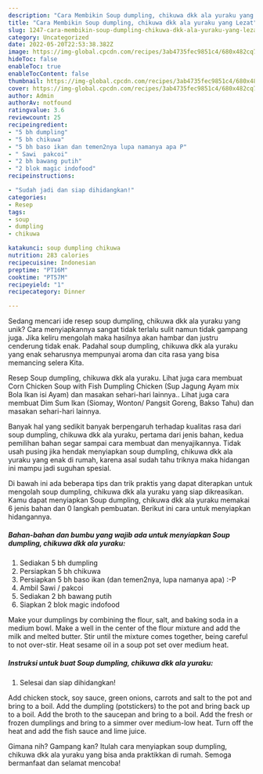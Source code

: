 ```yaml
---
description: "Cara Membikin Soup dumpling, chikuwa dkk ala yuraku yang Lezat"
title: "Cara Membikin Soup dumpling, chikuwa dkk ala yuraku yang Lezat"
slug: 1247-cara-membikin-soup-dumpling-chikuwa-dkk-ala-yuraku-yang-lezat
category: Uncategorized
date: 2022-05-20T22:53:38.382Z
image: https://img-global.cpcdn.com/recipes/3ab4735fec9851c4/680x482cq70/soup-dumpling-chikuwa-dkk-ala-yuraku-foto-resep-utama.jpg
hideToc: false
enableToc: true
enableTocContent: false
thumbnail: https://img-global.cpcdn.com/recipes/3ab4735fec9851c4/680x482cq70/soup-dumpling-chikuwa-dkk-ala-yuraku-foto-resep-utama.jpg
cover: https://img-global.cpcdn.com/recipes/3ab4735fec9851c4/680x482cq70/soup-dumpling-chikuwa-dkk-ala-yuraku-foto-resep-utama.jpg
author: Admin
authorAv: notfound
ratingvalue: 3.6
reviewcount: 25
recipeingredient:
- "5 bh dumpling"
- "5 bh chikuwa"
- "5 bh baso ikan dan temen2nya lupa namanya apa P"
- " Sawi  pakcoi"
- "2 bh bawang putih"
- "2 blok magic indofood"
recipeinstructions:

- "Sudah jadi dan siap dihidangkan!"
categories:
- Resep
tags:
- soup
- dumpling
- chikuwa

katakunci: soup dumpling chikuwa 
nutrition: 283 calories
recipecuisine: Indonesian
preptime: "PT16M"
cooktime: "PT57M"
recipeyield: "1"
recipecategory: Dinner

---
```





Sedang mencari ide resep soup dumpling, chikuwa dkk ala yuraku yang unik? Cara menyiapkannya sangat tidak terlalu sulit namun tidak gampang juga. Jika keliru mengolah maka hasilnya akan hambar dan justru cenderung tidak enak. Padahal soup dumpling, chikuwa dkk ala yuraku yang enak seharusnya mempunyai aroma dan cita rasa yang bisa memancing selera Kita.





Resep Soup dumpling, chikuwa dkk ala yuraku. Lihat juga cara membuat Corn Chicken Soup with Fish Dumpling Chicken (Sup Jagung Ayam mix Bola Ikan isi Ayam) dan masakan sehari-hari lainnya.. Lihat juga cara membuat Dim Sum Ikan (Siomay, Wonton/ Pangsit Goreng, Bakso Tahu) dan masakan sehari-hari lainnya.

Banyak hal yang sedikit banyak berpengaruh terhadap kualitas rasa dari soup dumpling, chikuwa dkk ala yuraku, pertama dari jenis bahan, kedua pemilihan bahan segar sampai cara membuat dan menyajikannya. Tidak usah pusing jika hendak menyiapkan soup dumpling, chikuwa dkk ala yuraku yang enak di rumah, karena asal sudah tahu triknya maka hidangan ini mampu jadi suguhan spesial.






Di bawah ini ada beberapa tips dan trik praktis yang dapat diterapkan untuk mengolah soup dumpling, chikuwa dkk ala yuraku yang siap dikreasikan. Kamu dapat menyiapkan Soup dumpling, chikuwa dkk ala yuraku memakai 6 jenis bahan dan 0 langkah pembuatan. Berikut ini cara untuk menyiapkan hidangannya.

<!--inarticleads1-->

##### Bahan-bahan dan bumbu yang wajib ada untuk menyiapkan Soup dumpling, chikuwa dkk ala yuraku:

1. Sediakan 5 bh dumpling
1. Persiapkan 5 bh chikuwa
1. Persiapkan 5 bh baso ikan (dan temen2nya, lupa namanya apa) :-P
1. Ambil  Sawi / pakcoi
1. Sediakan 2 bh bawang putih
1. Siapkan 2 blok magic indofood


Make your dumplings by combining the flour, salt, and baking soda in a medium bowl. Make a well in the center of the flour mixture and add the milk and melted butter. Stir until the mixture comes together, being careful to not over-stir. Heat sesame oil in a soup pot set over medium heat. 

<!--inarticleads2-->

##### Instruksi untuk buat Soup dumpling, chikuwa dkk ala yuraku:


1. Selesai dan siap dihidangkan!

Add chicken stock, soy sauce, green onions, carrots and salt to the pot and bring to a boil. Add the dumpling (potstickers) to the pot and bring back up to a boil. Add the broth to the saucepan and bring to a boil. Add the fresh or frozen dumplings and bring to a simmer over medium-low heat. Turn off the heat and add the fish sauce and lime juice. 

Gimana nih? Gampang kan? Itulah cara menyiapkan soup dumpling, chikuwa dkk ala yuraku yang bisa anda praktikkan di rumah. Semoga bermanfaat dan selamat mencoba!
